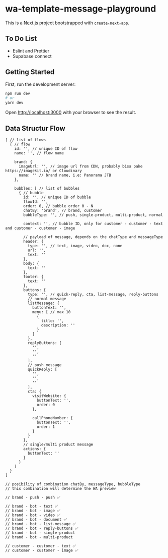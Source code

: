 # wa-template-message-playground

This is a [Next.js](https://nextjs.org/) project bootstrapped with [`create-next-app`](https://github.com/vercel/next.js/tree/canary/packages/create-next-app).

## To Do List

- Eslint and Prettier
- Supabase connect

## Getting Started

First, run the development server:

```bash
npm run dev
# or
yarn dev
```

Open [http://localhost:3000](http://localhost:3000) with your browser to see the result.

## Data Structur Flow

```
[ // list of flows
  { // flow
    id: '', // unique ID of flow
    name: '', // flow name
​
    brand: {
      imageUrl: '', // image url from CDN, probably bisa pake https://imagekit.io/ or Cloudinary
      name: '' // brand name, i.e: Panorama JTB
    },
​
    bubbles: [ // list of bubbles
      { // bubble
        id: '', // unique ID of bubble
        flowId: '',
        order: 0, // bubble order 0 - N
        chatBy: 'brand', // brand, customer
        bubbleType: '', // push, single-product, multi-product, normal
​
        context: '', // bubble ID, only for customer - customer - text and customer - customer - image
​
        // payload of message, depends on the chatType and messageType
        header: {
          type: '', // text, image, video, doc, none
          url: '',
          text: ''
        },
        body: {
          text: ''
        },
        footer: {
          text: ''
        },
        buttons: {
          type: '', // quick-reply, cta, list-message, reply-buttons
          // normal message
          listMessage: {
            buttonText: '',
            menu: [ // max 10
              {
                title: '',
                description: ''
              }
            ]
          },
          replyButtons: [
            '',
            '',
            ''
          ],
          // push message
          quickReply: [
            '',
            '',
            ''
          ],
          cta: {
            visitWebsite: {
              buttonText: '',
              order: 0
            },

            callPhoneNumber: {
              buttonText: '',
              order: 1
            }
          }
        },
        // single/multi product message
        actions: {
          buttonText: ''
        }
      }
    ]
  }
]
​
// posibility of combination chatBy, messageType, bubbleType
// this combination will determine the WA preview
​
// brand - push - push ✅
​
// brand - bot - text ✅
// brand - bot - image ✅
// brand - bot - video ✅
// brand - bot - document ✅
// brand - bot - list-message ✅
// brand - bot - reply-buttons ✅
// brand - bot - single-product
// brand - bot - multi-product
​
// customer - customer - text ✅
// customer - customer - image ✅
```
